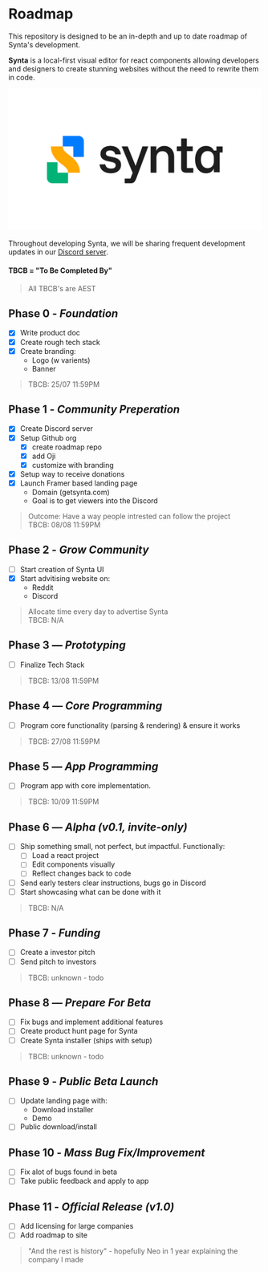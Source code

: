 # Roadmap 
This repository is designed to be an in-depth and up to date roadmap of Synta's development.

**Synta** is a local-first visual editor for react components allowing developers and designers to create stunning websites without the need to rewrite them in code.

<img src="https://raw.githubusercontent.com/SyntaApp/.github/refs/heads/main/assets/banner-rounded.png" alt="Synta Banner" width="900">

Throughout developing Synta, we will be sharing frequent development updates in our [Discord server]().

#### TBCB = "To Be Completed By"
> All TBCB's are AEST

## Phase 0 - *Foundation*
- [x] Write product doc
- [x] Create rough tech stack
- [x] Create branding:
  - Logo (w varients)
  - Banner
> TBCB: 25/07 11:59PM 

## Phase 1 - *Community Preperation*
- [x] Create Discord server
- [x] Setup Github org
  - [x] create roadmap repo
  - [x] add Oji
  - [x] customize with branding 
- [x] Setup way to receive donations
- [x] Launch Framer based landing page
  - Domain (getsynta.com)
  - Goal is to get viewers into the Discord
> Outcome: Have a way people intrested can follow the project\
> TBCB: 08/08 11:59PM


## Phase 2 - *Grow Community*
- [ ] Start creation of Synta UI
- [x] Start advitising website on:
  - Reddit 
  - Discord
> Allocate time every day to advertise Synta\
> TBCB: N/A

## Phase 3 — *Prototyping*
- [ ] Finalize Tech Stack
> TBCB: 13/08 11:59PM

## Phase 4 — *Core Programming*
- [ ] Program core functionality (parsing & rendering) & ensure it works
> TBCB: 27/08 11:59PM

## Phase 5 — *App Programming*
- [ ] Program app with core implementation.
> TBCB: 10/09 11:59PM

## Phase 6 — *Alpha (v0.1, invite-only)*
- [ ] Ship something small, not perfect, but impactful. Functionally:
  - [ ] Load a react project
  - [ ] Edit components visually
  - [ ] Reflect changes back to code
- [ ] Send early testers clear instructions, bugs go in Discord
- [ ] Start showcasing what can be done with it
> TBCB: N/A

## Phase 7 - *Funding*
- [ ] Create a investor pitch
- [ ] Send pitch to investors 
> TBCB: unknown - todo

## Phase 8 — *Prepare For Beta*
- [ ] Fix bugs and implement additional features
- [ ] Create product hunt page for Synta
- [ ] Create Synta installer (ships with setup)
> TBCB: unknown - todo

## Phase 9 - *Public Beta Launch*
- [ ] Update landing page with:
  - Download installer
  - Demo
- [ ] Public download/install

## Phase 10 - *Mass Bug Fix/Improvement* 
- [ ] Fix alot of bugs found in beta
- [ ] Take public feedback and apply to app

## Phase 11 - *Official Release (v1.0)*
- [ ] Add licensing for large companies
- [ ] Add roadmap to site

> "And the rest is history" - hopefully Neo in 1 year explaining the company I made
